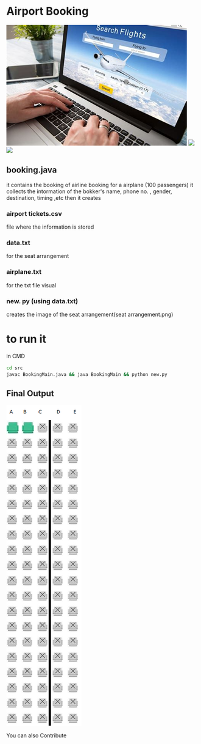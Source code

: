 # Airport Booking

![](CoverPage.png)
<img src="https://img.icons8.com/color/48/000000/java-coffee-cup-logo--v2.png"/>    <img src="https://img.icons8.com/color/48/000000/python--v1.png"/>
## booking.java
it contains the booking of airline booking for a airplane (100 passengers)
it collects the intormation of the bokker's name, phone no. , gender, destination, timing ,etc
then it creates

### airport tickets.csv
file where the information is stored

### data.txt
for the seat arrangement 

### airplane.txt
for the txt file visual

### new. py  (using data.txt)
creates the image of the seat arrangement(seat arrangement.png)

# to run it

in CMD
```bat
cd src
javac BookingMain.java && java BookingMain && python new.py
```
## Final Output

![](seatarrangement.png)

You can also Contribute